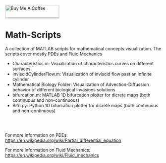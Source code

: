  <a href="https://www.buymeacoffee.com/BambooFlower" target="_blank"><img src="https://www.buymeacoffee.com/assets/img/custom_images/orange_img.png" alt="Buy Me A Coffee" style="height: 41px !important;width: 174px !important;box-shadow: 0px 3px 2px 0px rgba(190, 190, 190, 0.5) !important;-webkit-box-shadow: 0px 3px 2px 0px rgba(190, 190, 190, 0.5) !important;" ></a> 


# Math-Scripts

A collection of MATLAB scripts for mathematical concepts visualization. The scripts cover mostly PDEs and Fluid Mechanics

- Characteristics.m: Visualization of characteristics curves on different surfaces
- InviscidCylinderFlow.m: Visualization of inviscid flow past an infinite cylinder 
- Mathematical Biology Folder: Visualization of Advection-Diffussion behavior of different biological invasions solutions 
- bifurcation.m: MATLAB 1D bifurcation plotter for dicrete maps (both continuous and non-continuous)
- Bifn.py: Python 1D bifurcation plotter for dicrete maps (both continuous and non-continuous)

<br/><br/>

For more information on PDEs: https://en.wikipedia.org/wiki/Partial_differential_equation

For more information on Fluid Mechanics: https://en.wikipedia.org/wiki/Fluid_mechanics
